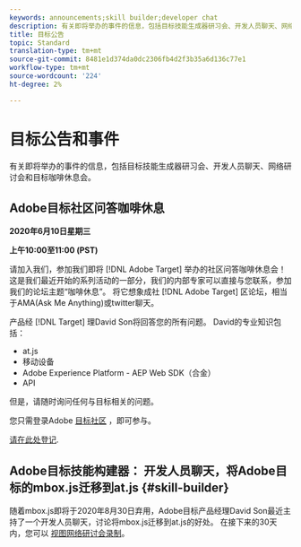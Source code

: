 ```yaml
---
keywords: announcements;skill builder;developer chat
description: 有关即将举办的事件的信息，包括目标技能生成器研习会、开发人员聊天、网络研讨会和目标咖啡休息会。
title: 目标公告
topic: Standard
translation-type: tm+mt
source-git-commit: 8481e1d374da0dc2306fb4d2f3b35a6d136c77e1
workflow-type: tm+mt
source-wordcount: '224'
ht-degree: 2%

---
```



# 目标公告和事件

有关即将举办的事件的信息，包括目标技能生成器研习会、开发人员聊天、网络研讨会和目标咖啡休息会。

## Adobe目标社区问答咖啡休息

**2020年6月10日星期三**

**上午10:00至11:00 (PST)**

请加入我们，参加我们即将 [!DNL Adobe Target] 举办的社区问答咖啡休息会！ 这是我们最近开始的系列活动的一部分，我们的内部专家可以直接与您联系，参加我们的论坛主题“咖啡休息”。 将它想象成社 [!DNL Adobe Target] 区论坛，相当于AMA(Ask Me Anything)或twitter聊天。

产品经 [!DNL Target] 理David Son将回答您的所有问题。 David的专业知识包括：

* at.js
* 移动设备
* Adobe Experience Platform - AEP Web SDK（合金）
* API

但是，请随时询问任何与目标相关的问题。

您只需登录Adobe [目标社区](https://experienceleaguecommunities.adobe.com/t5/adobe-target/ct-p/adobe-target-community) ，即可参与。

[请在此处登记](https://adobe-target-community-coffee-break.experienceleague.adobeevents.com/).

## Adobe目标技能构建器： 开发人员聊天，将Adobe目标的mbox.js迁移到at.js {#skill-builder}

随着mbox.js即将于2020年8月30日弃用，Adobe目标产品经理David Son最近主持了一个开发人员聊天，讨论将mbox.js迁移到at.js的好处。 在接下来的30天内，您可以 [视图网络研讨会录制](https://seminars.adobeconnect.com/ptdo6mfo6qn6/?proto=true)。